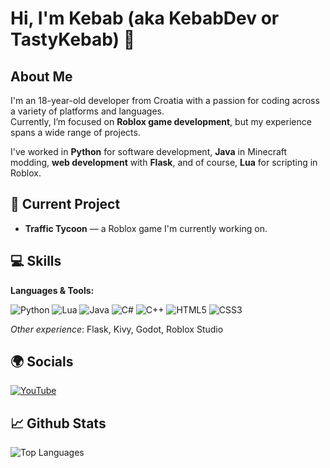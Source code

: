 # Hi, I'm Kebab (aka KebabDev or TastyKebab) 👋

## About Me

I'm an 18-year-old developer from Croatia with a passion for coding across a variety of platforms and languages.  
Currently, I’m focused on **Roblox game development**, but my experience spans a wide range of projects.

I've worked in **Python** for software development, **Java** in Minecraft modding, **web development** with **Flask**, and of course, **Lua** for scripting in Roblox.

## 🚀 Current Project

- **Traffic Tycoon** — a Roblox game I'm currently working on.

## 💻 Skills

**Languages & Tools:**

![Python](https://img.shields.io/badge/python-%2314354C.svg?style=for-the-badge&logo=python&logoColor=white) 
![Lua](https://img.shields.io/badge/lua-%232C2D72.svg?style=for-the-badge&logo=lua&logoColor=white) 
![Java](https://img.shields.io/badge/java-%23ED8B00.svg?style=for-the-badge&logo=openjdk&logoColor=white) 
![C#](https://img.shields.io/badge/c%23-%23239120.svg?style=for-the-badge&logo=csharp&logoColor=white) 
![C++](https://img.shields.io/badge/c++-%2300599C.svg?style=for-the-badge&logo=c%2B%2B&logoColor=white) 
![HTML5](https://img.shields.io/badge/html5-%23E34F26.svg?style=for-the-badge&logo=html5&logoColor=white) 
![CSS3](https://img.shields.io/badge/css3-%231572B6.svg?style=for-the-badge&logo=css3&logoColor=white)

*Other experience*: Flask, Kivy, Godot, Roblox Studio

## 🌍 Socials

[![YouTube](https://img.shields.io/badge/YouTube-%23FF0000.svg?style=for-the-badge&logo=youtube&logoColor=white)](https://youtube.com/@tastykebab123)

## 📈 Github Stats

![Top Languages](https://github-readme-stats.vercel.app/api/top-langs/?username=KebabDev&layout=compact)

